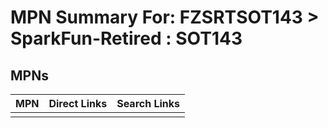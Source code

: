 



# MPN Summary For: FZSRTSOT143 > SparkFun-Retired : SOT143

## MPNs
  

|MPN|Direct Links|Search Links|
| :--- | :--- | :--- |
||||
